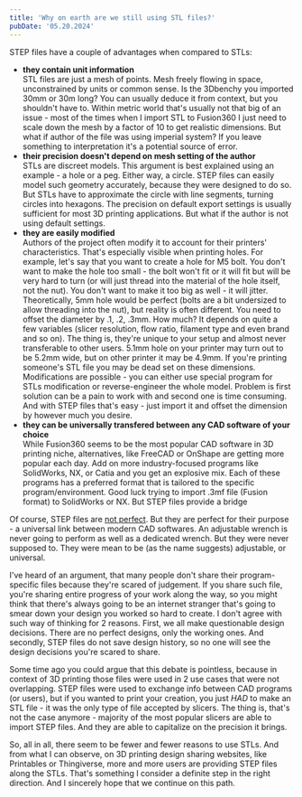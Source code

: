 ```yaml
---
title: 'Why on earth are we still using STL files?'
pubDate: '05.20.2024'
---
```


STEP files have a couple of advantages when compared to STLs:
- **they contain unit information**  
STL files are just a mesh of points. Mesh freely flowing in space, unconstrained by units or common sense. Is the 3Dbenchy you imported 30mm or 30m long? You can usually deduce it from context, but you shouldn't have to. Within metric world that's usually not that big of an issue - most of the times when I import STL to Fusion360 I just need to scale down the mesh by a factor of 10 to get realistic dimensions. But what if author of the file was using imperial system? If you leave something to interpretation it's a potential source of error.
- **their precision doesn't depend on mesh setting of the author**  
STLs are discreet models. This argument is best explained using an example - a hole or a peg. Either way, a circle. STEP files can easily model such geometry accurately, because they were designed to do so. But STLs have to approximate the circle with line segments, turning circles into hexagons. The precision on default export settings is usually sufficient for most 3D printing applications. But what if the author is not using default settings. 
- **they are easily modified**  
Authors of the project often modify it to account for their printers' characteristics. That's especially visible when printing holes. For example, let's say that you want to create a hole for M5 bolt. You don't want to make the hole too small - the bolt won't fit or it will fit but will be very hard to turn (or will just thread into the material of the hole itself, not the nut). You don't want to make it too big as well - it will jitter. Theoretically, 5mm hole would be perfect (bolts are a bit undersized to allow threading into the nut), but reality is often different. You need to offset the diameter by .1, .2, .3mm. How much? It depends on quite a few variables (slicer resolution, flow ratio, filament type and even brand and so on). The thing is, they're unique to your setup and almost never transferable to other users. 5.1mm hole on your printer may turn out to be 5.2mm wide, but on other printer it may be 4.9mm. If you're printing someone's STL file you may be dead set on these dimensions. Modifications are possible - you can either use special program for STLs modification or reverse-engineer the whole model. Problem is first solution can be a pain to work with and second one is time consuming. And with STEP files that's easy - just import it and offset the dimension by however much you desire.
- **they can be universally transfered between any CAD software of your choice**  
While Fusion360 seems to be the most popular CAD software in 3D printing niche, alternatives, like
FreeCAD or OnShape are getting more popular each day. Add on more industry-focused programs
like SolidWorks, NX, or Catia and you get an explosive mix. Each of these programs has a preferred format that is tailored to the specific program/environment. Good luck trying to import .3mf file (Fusion format) to SolidWorks or NX. But STEP files provide a bridge

Of course, STEP files are [not perfect](https://en.wikipedia.org/wiki/ISO_10303-21#Criticism). But they are perfect for their purpose - a universal link between modern CAD softwares. An adjustable wrench is never going to perform as well as a dedicated wrench. But they were never supposed to. They were mean to be (as the name suggests) adjustable, or universal.

I've heard of an argument, that many people don't share their program-specific files because they're scared of judgement. If you share such file, you're sharing entire progress of your work along the way, so you might think that there's always going to be an internet stranger that's going to smear down your design you worked so hard to create. I don't agree with such way of thinking for 2 reasons. First, we all make questionable design decisions. There are no perfect designs, only the working ones. And secondly, STEP files do not save design history, so no one will see the design decisions you're scared to share.

Some time ago you could argue that this debate is pointless, because in context of 3D
printing those files were used in 2 use cases that were not overlapping. STEP files were used to exchange info between CAD programs (or users), but if you wanted to print your creation, you just *HAD* to make an STL file - it was the only type of file accepted by slicers. The thing is, that's not the case anymore - majority of the most popular slicers are able to import STEP files. And they are able to capitalize on the precision it brings.

So, all in all, there seem to be fewer and fewer reasons to use STLs. And from what I can observe, on  3D printing design sharing websites, like Printables or Thingiverse, more and more users are providing STEP files along the STLs. That's something I consider a definite step in the right direction. And I sincerely hope that we continue on this path.